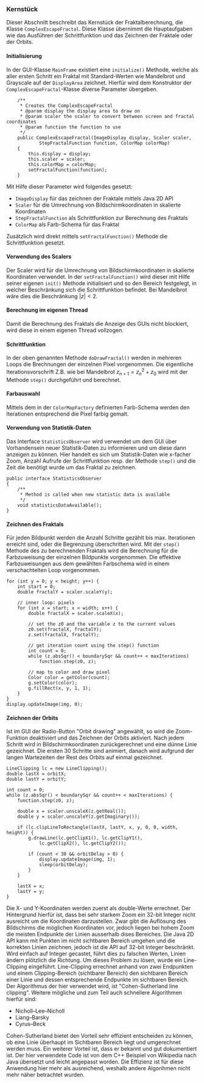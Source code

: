 ### Kernstück ###

Dieser Abschnitt beschreibt das Kernstück der Fraktalberechnung, die Klasse
`ComplexEscapeFractal`. Diese Klasse übernimmt die Hauptaufgaben wie 
das Ausführen der Schrittfunktion und das Zeichnen der Fraktale oder der Orbits.


#### Initialisierung ####

In der GUI-Klasse `MainFrame` existiert eine `initialize()` Methode, welche als aller 
ersten Schritt ein Fraktal mit Standard-Werten wie Mandelbrot und Grayscale auf der 
`DisplayArea` zeichnet. Hierfür wird dem Konstruktor der `ComplexEscapeFractal`-Klasse 
diverse Parameter übergeben.

~~~~~~~~ {.Java}
	/**
	 * Creates the ComplexEscapeFractal
	 * @param display the display area to draw on
	 * @param scaler the scaler to convert between screen and fractal coordinates
	 * @param function the function to use
	 */
	public ComplexEscapeFractal(ImageDisplay display, Scaler scaler,
			StepFractalFunction function, ColorMap colorMap)
	{
		this.display = display;
		this.scaler = scaler;
		this.colorMap = colorMap;
		setFractalFunction(function);
	}
~~~~~~~~

Mit Hilfe dieser Parameter wird folgendes gesetzt:

* `ImageDisplay` für das zeichnen der Fraktale mittels Java 2D API
* `Scaler` für die Umrechnung von Bildschirmkoordinaten in skalierte 
  Koordinaten
* `StepFractalFunction` als Schrittfunktion zur Berechnung des Fraktals
* `ColorMap` als Farb-Schema für das Fraktal

Zusätzlich wird direkt mittels `setFractalFunction()` Methode die Schrittfunktion gesetzt.


#### Verwendung des Scalers ####

Der Scaler wird für die Umrechnung von Bildschirmkoordinaten in skalierte Koordinaten 
verwendet. In der `setFractalFunction()` wird dieser mit Hilfe seiner eigenen `init()` 
Methode initialisiert und so den Bereich festgelegt, in welcher Beschränkung sich die 
Schrittfunktion befindet. Bei Mandelbrot wäre dies die Beschränkung $|z| < 2$.


#### Berechnung im eigenen Thread ####

Damit die Berechnung des Fraktals die Anzeige des GUIs nicht blockiert, wird diese in 
einem eigenen Thread vollzogen.


#### Schrittfunktion ####

In der oben genannten Methode `doDrawFractal()` werden in mehreren Loops die Brechnungen 
der einzelnen Pixel vorgenommen. Die eigentliche Iterationsvorschrift Z.B. wie bei 
Mandelbrot $z_{n+1} = z_n^2 + z_0$ wird mit der Methode `step()` durchgeführt und berechnet.


#### Farbauswahl ####

Mittels dem in der `ColorMapFactory` definierten Farb-Schema werden den Iterationen 
entsprechend die Pixel farbig gemalt.


#### Verwendung von Statistik-Daten ####

Das Interface `StatisticsObserver` wird verwendet um dem GUI über Vorhandensein neuer 
Statistik-Daten zu informieren und um diese dann anzeigen zu können. Hier handelt es 
sich um Statistik-Daten wie x-facher Zoom, Anzahl Aufrufe der Schrittfunktion resp. 
der Methode `step()` und die Zeit die benötigt wurde um das Fraktal zu zeichnen.

~~~~~~~~ {.Java}
public interface StatisticsObserver
{
	/**
	 * Method is called when new statistic data is available
	 */
	void statisticsDataAvailable();
}
~~~~~~~~


#### Zeichnen des Fraktals ####

Für jeden Bildpunkt werden die Anzahl Schritte gezählt bis max. Iterationen erreicht sind, 
oder die Begrenzung überschritten wird. Mit der `step()` Methode des zu berechnenden 
Fraktals wird die Berechnung für die Farbzuweisung der einzelnen Bildpunkte vorgenommen. 
Die effektive Farbzuweisungen aus dem gewählten Farbschema wird in einem verschachtelten Loop 
vorgenommen.

~~~~~~~~ {.Java}
for (int y = 0; y < height; y++) {
	int start = 0;
	double fractalY = scaler.scaleY(y);

	// inner loop: pixels
	for (int x = start; x < width; x++) {
		double fractalX = scaler.scaleX(x);

		// set the z0 and the variable z to the current values
		z0.set(fractalX, fractalY);
		z.set(fractalX, fractalY);

		// get iteration count using the step() function
		int count = 0;
		while (z.absSqr() < boundarySqr && count++ < maxIterations)
			function.step(z0, z);

		// map to color and draw pixel
		Color color = getColor(count);
		g.setColor(color);
		g.fillRect(x, y, 1, 1);
	}
}
display.updateImage(img, 0);
~~~~~~~~


#### Zeichnen der Orbits ####

Ist im GUI der Radio-Button "Orbit drawing" angewählt, so wird die Zoom-Funktion 
deaktiviert und das Zeichnen der Orbits aktiviert. Nach jedem Schritt 
wird in Bildschirmkoordinaten zurückgerechnet und eine dünne Linie gezeichnet. 
Die ersten 30 Schritte sind animiert, danach wird aufgrund der langen Wartezeiten 
der Rest des Orbits auf einmal gezeichnet.

~~~~~~~~ {.Java}
LineClipping lc = new LineClipping();
double lastX = orbitX;
double lastY = orbitY;

int count = 0;
while (z.absSqr() < boundarySqr && count++ < maxIterations) {
	function.step(z0, z);

	double x = scaler.unscaleX(z.getReal());
	double y = scaler.unscaleY(z.getImaginary());

	if (lc.clipLineToRectangle(lastX, lastY, x, y, 0, 0, width, height)) {
		g.drawLine(lc.getClipX1(), lc.getClipY1(),
			lc.getClipX2(), lc.getClipY2());

		if (count < 30 && orbitDelay > 0) {
			display.updateImage(img, 1);
			sleep(orbitDelay);
		}
	}

	lastX = x;
	lastY = y;
}
~~~~~~~~

Die X- und Y-Koordinaten werden zuerst als double-Werte errechnet.  Der
Hintergrund hierfür ist, dass bei sehr starkem Zoom ein 32-bit Integer nicht
ausreicht um die Koordinaten darzustellen. Zwar gibt die Auflösung des
Bildschirms die möglichen Koordinaten vor, jedoch liegen bei hohem Zoom die
meisten Endpunkte der Linien ausserhalb dises Bereiches. Die Java 2D API kann
mit Punkten im nicht sichtbaren Bereich umgehen und die korrekten Linien
zeichnen, jedoch ist die API auf 32-bit Integer beschränkt. Wird einfach auf
Integer gecastet, führt dies zu falschen Werten, Linien ändern plötzlich die
Richtung. Um dieses Problem zu lösen, wurde ein Line-Clipping eingeführt.
Line-Clipping errechnet anhand von zwei Endpunkten und einem Clipping-Bereich
(sichtbarer Bereich) den sichtbaren Bereich einer Linie und dessen entsprechende
Endpunkte im sichtbaren Bereich. Der Algorithmus der hier verwendet wird, ist
"Cohen-Sutherland line clipping".  Weitere mögliche und zum Teil auch schnellere
Algorithmen hierfür sind:

* Nicholl–Lee–Nicholl
* Liang–Barsky
* Cyrus–Beck

Cohen-Sutherland bietet den Vorteil sehr effizient entscheiden zu können, ob
eine Linie überhaupt im Sichtbaren Bereich liegt und umgerechnet werden muss.
Ein weiterer Vorteil ist, dass er bekannt und gut dokumentiert ist. Der hier
verwendete Code ist von dem C++ Beispiel von Wikipedia nach Java übersetzt und
leicht angepasst worden. Die Effizienz ist für diese Anwendung hier mehr als
ausreichend, weshalb andere Algorihmen nicht mehr näher betrachtet wurden.


